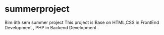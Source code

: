 # summerproject
Bim 6th sem summer project 
This project is Base on  HTML,CSS in FrontEnd Development , PHP in Backend Development .
